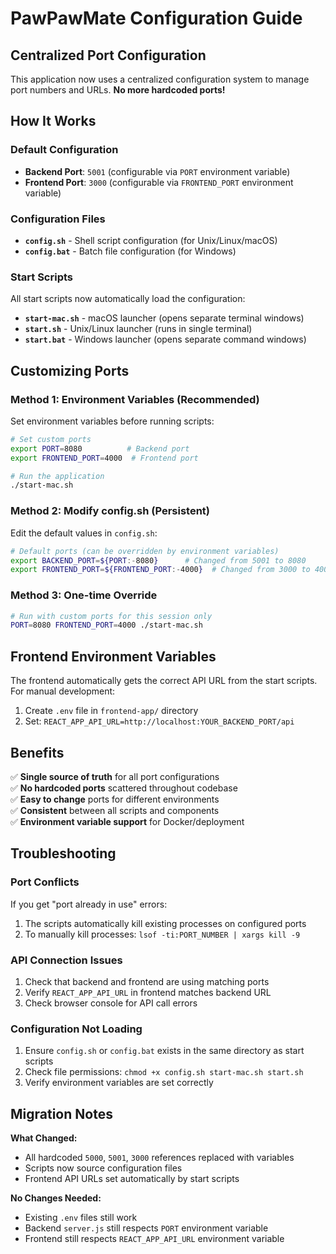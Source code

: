 # PawPawMate Configuration Guide

## Centralized Port Configuration

This application now uses a centralized configuration system to manage port numbers and URLs. **No more hardcoded ports!**

## How It Works

### Default Configuration
- **Backend Port**: `5001` (configurable via `PORT` environment variable)
- **Frontend Port**: `3000` (configurable via `FRONTEND_PORT` environment variable)

### Configuration Files
- **`config.sh`** - Shell script configuration (for Unix/Linux/macOS)
- **`config.bat`** - Batch file configuration (for Windows)

### Start Scripts
All start scripts now automatically load the configuration:

- **`start-mac.sh`** - macOS launcher (opens separate terminal windows)
- **`start.sh`** - Unix/Linux launcher (runs in single terminal)
- **`start.bat`** - Windows launcher (opens separate command windows)

## Customizing Ports

### Method 1: Environment Variables (Recommended)
Set environment variables before running scripts:

```bash
# Set custom ports
export PORT=8080          # Backend port
export FRONTEND_PORT=4000  # Frontend port

# Run the application
./start-mac.sh
```

### Method 2: Modify config.sh (Persistent)
Edit the default values in `config.sh`:

```bash
# Default ports (can be overridden by environment variables)
export BACKEND_PORT=${PORT:-8080}      # Changed from 5001 to 8080
export FRONTEND_PORT=${FRONTEND_PORT:-4000}  # Changed from 3000 to 4000
```

### Method 3: One-time Override
```bash
# Run with custom ports for this session only
PORT=8080 FRONTEND_PORT=4000 ./start-mac.sh
```

## Frontend Environment Variables

The frontend automatically gets the correct API URL from the start scripts. For manual development:

1. Create `.env` file in `frontend-app/` directory
2. Set: `REACT_APP_API_URL=http://localhost:YOUR_BACKEND_PORT/api`

## Benefits

✅ **Single source of truth** for all port configurations  
✅ **No hardcoded ports** scattered throughout codebase  
✅ **Easy to change** ports for different environments  
✅ **Consistent** between all scripts and components  
✅ **Environment variable support** for Docker/deployment  

## Troubleshooting

### Port Conflicts
If you get "port already in use" errors:
1. The scripts automatically kill existing processes on configured ports
2. To manually kill processes: `lsof -ti:PORT_NUMBER | xargs kill -9`

### API Connection Issues
1. Check that backend and frontend are using matching ports
2. Verify `REACT_APP_API_URL` in frontend matches backend URL
3. Check browser console for API call errors

### Configuration Not Loading
1. Ensure `config.sh` or `config.bat` exists in the same directory as start scripts
2. Check file permissions: `chmod +x config.sh start-mac.sh start.sh`
3. Verify environment variables are set correctly

## Migration Notes

**What Changed:**
- All hardcoded `5000`, `5001`, `3000` references replaced with variables
- Scripts now source configuration files
- Frontend API URLs set automatically by start scripts

**No Changes Needed:**
- Existing `.env` files still work
- Backend `server.js` still respects `PORT` environment variable
- Frontend still respects `REACT_APP_API_URL` environment variable 